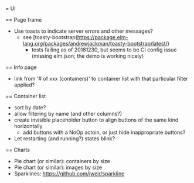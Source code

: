
= UI

== Page frame

- Use toasts to indicate server errors and other messages?
  - see [toasty-bootstrap(https://package.elm-lang.org/packages/andrewjackman/toasty-bootstrap/latest/)
    - tests failing as of 20181230, but seems to be CI config issue (missing elm.json; the demo
      is working nicely)

== Info page

- link from '# of xxx (containers)' to container list with that particular filter applied?

== Container list

- sort by date?
- allow filtering by name (and other columns?)
- create invisible placeholder button to align buttons of the same kind horizontally
  - add buttons with a NoOp actoin, or just hide inappropriate buttons?
- Let restarting (and running?) states blink?


== Charts

- Pie chart (or similar): containers by size
- Pie chart (or similar): images by size
- Sparklines: https://github.com/jweir/sparkline

